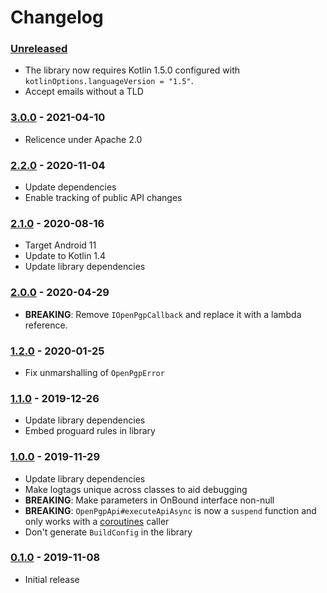 # Changelog

### [Unreleased]

- The library now requires Kotlin 1.5.0 configured with `kotlinOptions.languageVersion = "1.5"`.
- Accept emails without a TLD

### [3.0.0] - 2021-04-10
- Relicence under Apache 2.0

### [2.2.0] - 2020-11-04
- Update dependencies
- Enable tracking of public API changes

### [2.1.0] - 2020-08-16
- Target Android 11
- Update to Kotlin 1.4
- Update library dependencies

### [2.0.0] - 2020-04-29
- **BREAKING**: Remove `IOpenPgpCallback` and replace it with a lambda reference.

### [1.2.0] - 2020-01-25
- Fix unmarshalling of `OpenPgpError`

### [1.1.0] - 2019-12-26
- Update library dependencies
- Embed proguard rules in library

### [1.0.0] - 2019-11-29
- Update library dependencies
- Make logtags unique across classes to aid debugging
- **BREAKING**: Make parameters in OnBound interface non-null
- **BREAKING**: `OpenPgpApi#executeApiAsync` is now a `suspend` function and only works with a [coroutines](https://github.com/kotlin/kotlinx.coroutines) caller
- Don't generate `BuildConfig` in the library

### [0.1.0] - 2019-11-08
- Initial release

[Unreleased]: https://github.com/android-password-store/Android-Password-Store/commits/develop/openpgp-ktx
[3.0.0]: https://github.com/android-password-store/Android-Password-Store/releases/openpgp-ktx-v3.0.0
[2.2.0]: https://github.com/android-password-store/openpgp-ktx/releases/2.2.0
[2.1.0]: https://github.com/android-password-store/openpgp-ktx/releases/2.1.0
[2.0.0]: https://github.com/android-password-store/openpgp-ktx/releases/2.0.0
[1.2.0]: https://github.com/android-password-store/openpgp-ktx/releases/1.2.0
[1.1.0]: https://github.com/android-password-store/openpgp-ktx/releases/1.1.0
[1.0.0]: https://github.com/android-password-store/openpgp-ktx/releases/1.0.0
[0.1.0]: https://github.com/android-password-store/openpgp-ktx/releases/0.1.0
